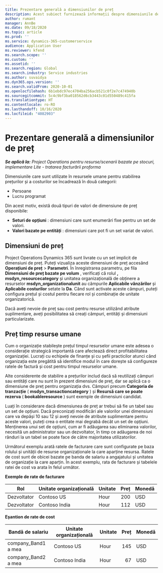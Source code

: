 ```yaml
---
title: Prezentare generală a dimensiunilor de preț
description: Acest subiect furnizează informații despre dimensiunile de preț în Dynamics 365 Project Operations.
author: rumant
manager: AnnBe
ms.date: 09/18/2020
ms.topic: article
ms.prod: ''
ms.service: dynamics-365-customerservice
audience: Application User
ms.reviewer: kfend
ms.search.scope: ''
ms.custom: ''
ms.assetid: ''
ms.search.region: Global
ms.search.industry: Service industries
ms.author: suvaidya
ms.dyn365.ops.version: ''
ms.search.validFrom: 2020-10-01
ms.openlocfilehash: 6b1ebdc97ec4704ba256acb521c0f2e7c474940b
ms.sourcegitcommit: 5c4c9bf3ba018562d6cb3443c01d550489c415fa
ms.translationtype: HT
ms.contentlocale: ro-RO
ms.lasthandoff: 10/16/2020
ms.locfileid: "4082903"
---
```

# <a name="pricing-dimensions-overview"></a>Prezentare generală a dimensiunilor de preț

_**Se aplică la:** Project Operations pentru resurse/scenarii bazate pe stocuri, implementare Lite - tratarea facturării proforma_

Dimensiunile care sunt utilizate în resursele umane pentru stabilirea prețurilor și a costurilor se încadrează în două categorii:

- Persoane
- Lucru programat

Din acest motiv, există două tipuri de valori de dimensiune de preț disponibile:

- **Seturi de opțiuni** : dimensiuni care sunt enumerări fixe pentru un set de valori.
- **Valori bazate pe entități** : dimensiuni care pot fi un set variat de valori.

## <a name="pricing-dimensions"></a>Dimensiuni de preț

Project Operations Dynamics 365 sunt livrate cu un set implicit de dimensiuni de preț. Puteți vizualiza aceste dimensiuni de preț accesând **Operațiuni de preț** > **Parametri**. În înregistrarea parametru, pe fila **Dimensiuni de preț bazate pe volum** , verificați că rolul **, msdyn_resourcecategory** și unitatea organizațională de obținere a resurselor **msdyn_organizationalunit** au câmpurile **Aplicabile vânzărilor** și **Aplicabile costurilor** setate la **Da**. Când sunt activate aceste câmpuri, puteți configura prețul și costul pentru fiecare rol și combinație de unitate organizatorică.

Dacă aveți nevoie de preț sau cost pentru resurse utilizând atribute suplimentare, aveți posibilitatea să creați câmpuri, entități și dimensiuni particularizate.

## <a name="pricing-human-resource-time"></a>Preț timp resurse umane
Cum o organizație stabilește prețul timpul resurselor umane este adesea o considerație strategică importantă care afectează direct profitabilitatea organizației. Lucrați cu echipele de finanțe și cu șefii practicilor atunci când organizația este pregătită să identifice modul în care dorește să configureze ratele de factură și cost pentru timpul resurselor umane.

Alte considerente de stabilire a prețurilor includ dacă să reutilizați câmpuri sau entități care nu sunt în prezent dimensiuni de preț, dar se aplică ca o dimensiune de preț pentru organizația dvs. Câmpuri precum **Categoria de tranzacție** ( **msdyn_transactioncategory** ) și **Resursă care se poate rezerva** ( **bookableresource** ) sunt exemple de dimensiuni candidat. 

Luați în considerare dacă dimensiunea de preț ar trebui să fie un tabel sau un set de opțiuni. Dacă preconizați modificări ale valorilor unei dimensiuni care va depăși 10 sau 12 și aveți nevoie de atribute suplimentare pentru aceste valori, puteți crea o entitate mai degrabă decât un set de opțiuni. Menținerea unui set de opțiuni, cum ar fi adăugarea sau eliminarea valorilor, necesită un administrator sau un dezvoltator, în timp ce adăugarea de noi rânduri la un tabel se poate face de către majoritatea utilizatorilor.

Următorul exemplu arată ratele de facturare care sunt configurate pe baza rolului și unității de resurse organizaționale la care aparține resursa. Ratele de cost sunt de obicei bazate pe banda de salariu a angajatului și unitatea de organizație la care aparțin. În acest exemplu, rata de facturare și tabelele ratei de cost va arata în felul următor.

**Exemple de rate de facturare**

| Rol        | Unitate organizațională    |Unitate      |Preț      |Monedă  |
| ------------|-------------|----------|----------:|----------|
| Dezvoltator   | Contoso US  |Hour | 200|USD     |
| Dezvoltator   | Contoso India |Hour|   112|USD     |


**Eșantion de rate de cost**

| Bandă de salariu     | Unitate organizațională    |Unitate      |Preț      |Monedă  |
| ----------------|-------------|----------|----------:|----------|
| company_Band1 a mea | Contoso US  |Hour | 145|USD     |
| company_Band2 a mea | Contoso India |Hour|   67|USD     |
